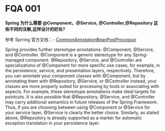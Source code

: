 # FQA 001

**Spring 为什么需要 @Component，@Service, @Controller,@Repository 这些不同的注解,这样设计的好处?**

参考 Sprring 官方文档：- [CommonAnnotationBeanPostProcessor](https://docs.spring.io/spring/docs/4.3.x/spring-framework-reference/htmlsingle/#beans-postconstruct-and-predestroy-annotations)

Spring provides further stereotype annotations: @Component, @Service, and @Controller. @Component is a generic stereotype for any Spring-managed component. @Repository, @Service, and @Controller are specializations of @Component for more specific use cases, for example, in the persistence, service, and presentation layers, respectively. Therefore, you can annotate your component classes with @Component, but by annotating them with @Repository, @Service, or @Controller instead, your classes are more properly suited for processing by tools or associating with aspects. For example, these stereotype annotations make ideal targets for pointcuts. It is also possible that @Repository, @Service, and @Controller may carry additional semantics in future releases of the Spring Framework. Thus, if you are choosing between using @Component or @Service for your service layer, @Service is clearly the better choice. Similarly, as stated above, @Repository is already supported as a marker for automatic exception translation in your persistence layer.
